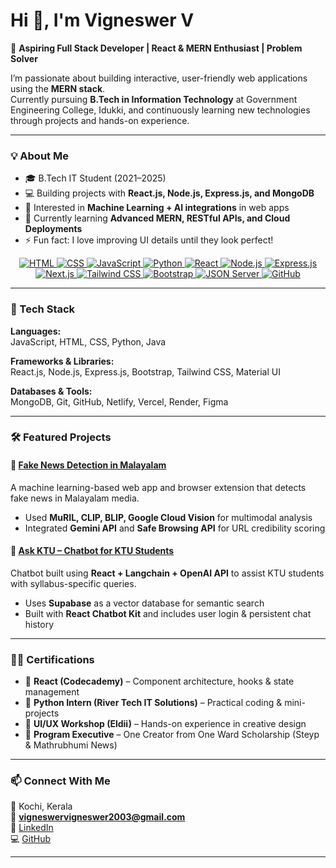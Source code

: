 # Hi 👋, I'm Vigneswer V

🚀 **Aspiring Full Stack Developer | React & MERN Enthusiast | Problem Solver**

I’m passionate about building interactive, user-friendly web applications using the **MERN stack**.  
Currently pursuing **B.Tech in Information Technology** at Government Engineering College, Idukki, and continuously learning new technologies through projects and hands-on experience.

---



### 💡 About Me
- 🎓 B.Tech IT Student (2021–2025)  
- 💻 Building projects with **React.js, Node.js, Express.js, and MongoDB**  
- 🤖 Interested in **Machine Learning + AI integrations** in web apps  
- 🌱 Currently learning **Advanced MERN, RESTful APIs, and Cloud Deployments**  
- ⚡ Fun fact: I love improving UI details until they look perfect!

<p align="center">
  <a href="https://html.com/" target="_blank">
    <img src="https://img.shields.io/badge/HTML-%23E34F26.svg?style=flat-square&logo=html5&logoColor=white" alt="HTML">
  </a>
  <a href="https://www.w3.org/Style/CSS/Overview.en.html" target="_blank">
    <img src="https://img.shields.io/badge/CSS-%231572B6.svg?style=flat-square&logo=css3&logoColor=white" alt="CSS">
  </a>
  <a href="https://www.javascript.com/" target="_blank">
    <img src="https://img.shields.io/badge/JavaScript-%23F7DF1E.svg?style=flat-square&logo=javascript&logoColor=black" alt="JavaScript">
  </a>
  <a href="https://www.python.org/" target="_blank">
    <img src="https://img.shields.io/badge/Python-%2314354C.svg?style=flat-square&logo=python&logoColor=white" alt="Python">
  </a>
  <a href="https://reactjs.org/" target="_blank">
    <img src="https://img.shields.io/badge/React-%2320232a.svg?style=flat-square&logo=react&logoColor=%2361DAFB" alt="React" />
  </a>
  <a href="https://nodejs.org/" target="_blank">
    <img src="https://img.shields.io/badge/Node.js-%23339933.svg?style=flat-square&logo=node.js&logoColor=white" alt="Node.js" />
  </a>
  <a href="https://expressjs.com/" target="_blank">
    <img src="https://img.shields.io/badge/Express.js-%23404d59.svg?style=flat-square&logo=express&logoColor=white" alt="Express.js" />
  </a>
  <a href="https://nextjs.org/" target="_blank">
    <img src="https://img.shields.io/badge/Next.js-%23000000.svg?style=flat-square&logo=next.js&logoColor=white" alt="Next.js" />
  </a>
  <a href="https://tailwindcss.com/" target="_blank">
    <img src="https://img.shields.io/badge/Tailwind-%2338B2AC.svg?style=flat-square&logo=tailwind-css&logoColor=white" alt="Tailwind CSS" />
  </a>
  <a href="https://getbootstrap.com/" target="_blank">
    <img src="https://img.shields.io/badge/Bootstrap-%23563D7C.svg?style=flat-square&logo=bootstrap&logoColor=white" alt="Bootstrap" />
  </a>
  <a href="https://github.com/typicode/json-server" target="_blank">
    <img src="https://img.shields.io/badge/JSON_Server-%23007ACC.svg?style=flat-square&logo=json&logoColor=white" alt="JSON Server" />
  </a>
  <a href="https://github.com/" target="_blank">
    <img src="https://img.shields.io/badge/GitHub-%2312100E.svg?style=flat-square&logo=github&logoColor=white" alt="GitHub" />
  </a>
</p>

---

### 🧰 Tech Stack
**Languages:**  
JavaScript, HTML, CSS, Python, Java  

**Frameworks & Libraries:**  
React.js, Node.js, Express.js, Bootstrap, Tailwind CSS, Material UI  

**Databases & Tools:**  
MongoDB, Git, GitHub, Netlify, Vercel, Render, Figma  

---

### 🛠️ Featured Projects

#### 🧾 [Fake News Detection in Malayalam](https://github.com/Vigneswer/Fake-News-Detection)  
A machine learning-based web app and browser extension that detects fake news in Malayalam media.  
- Used **MuRIL, CLIP, BLIP, Google Cloud Vision** for multimodal analysis  
- Integrated **Gemini API** and **Safe Browsing API** for URL credibility scoring  

#### 💬 [Ask KTU – Chatbot for KTU Students](https://github.com/Vigneswer/Ask-KTU-Chatbot)  
Chatbot built using **React + Langchain + OpenAI API** to assist KTU students with syllabus-specific queries.  
- Uses **Supabase** as a vector database for semantic search  
- Built with **React Chatbot Kit** and includes user login & persistent chat history  

---

### 🧑‍🎓 Certifications
- 🧩 **React (Codecademy)** – Component architecture, hooks & state management  
- 🐍 **Python Intern (River Tech IT Solutions)** – Practical coding & mini-projects  
- 🎨 **UI/UX Workshop (Eldii)** – Hands-on experience in creative design  
- 🏅 **Program Executive** – One Creator from One Ward Scholarship (Steyp & Mathrubhumi News)  

---

### 📫 Connect With Me
📍 Kochi, Kerala  
📧 **[vigneswervigneswer2003@gmail.com](mailto:vigneswervigneswer2003@gmail.com)**  
🔗 [LinkedIn](https://linkedin.com/in/vigneswer-v)  
💻 [GitHub](https://github.com/Vigneswer)  

---

